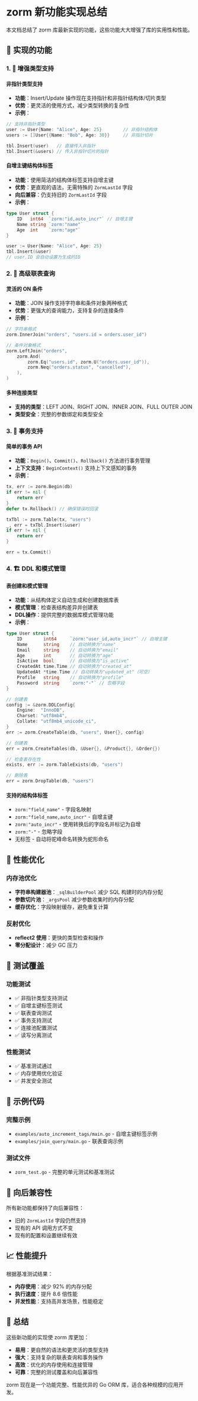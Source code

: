 # zorm 新功能实现总结

本文档总结了 zorm 库最新实现的功能，这些功能大大增强了库的实用性和性能。

## 🎯 实现的功能

### 1. 🔧 增强类型支持

#### 非指针类型支持
- **功能**：Insert/Update 操作现在支持指针和非指针结构体/切片类型
- **优势**：更灵活的使用方式，减少类型转换的复杂性
- **示例**：
```go
// 支持非指针类型
user := User{Name: "Alice", Age: 25}        // 非指针结构体
users := []User{{Name: "Bob", Age: 30}}     // 非指针切片

tbl.Insert(user)   // 直接传入非指针
tbl.Insert(&users) // 传入非指针切片的指针
```

#### 自增主键结构体标签
- **功能**：使用简洁的结构体标签支持自增主键
- **优势**：更直观的语法，无需特殊的 `ZormLastId` 字段
- **向后兼容**：仍支持旧的 `ZormLastId` 字段
- **示例**：
```go
type User struct {
    ID   int64  `zorm:"id,auto_incr"` // 自增主键
    Name string `zorm:"name"`
    Age  int    `zorm:"age"`
}

user := User{Name: "Alice", Age: 25}
tbl.Insert(&user)
// user.ID 会自动设置为生成的ID
```

### 2. 🔗 高级联表查询

#### 灵活的 ON 条件
- **功能**：JOIN 操作支持字符串和条件对象两种格式
- **优势**：更强大的查询能力，支持复杂的连接条件
- **示例**：
```go
// 字符串格式
zorm.InnerJoin("orders", "users.id = orders.user_id")

// 条件对象格式
zorm.LeftJoin("orders", 
    zorm.And(
        zorm.Eq("users.id", zorm.U("orders.user_id")),
        zorm.Neq("orders.status", "cancelled"),
    ),
)
```

#### 多种连接类型
- **支持的类型**：LEFT JOIN、RIGHT JOIN、INNER JOIN、FULL OUTER JOIN
- **类型安全**：完整的参数绑定和类型安全

### 3. 🔄 事务支持

#### 简单的事务 API
- **功能**：`Begin()`、`Commit()`、`Rollback()` 方法进行事务管理
- **上下文支持**：`BeginContext()` 支持上下文感知的事务
- **示例**：
```go
tx, err := zorm.Begin(db)
if err != nil {
    return err
}
defer tx.Rollback() // 确保错误时回滚

txTbl := zorm.Table(tx, "users")
_, err = txTbl.Insert(&user)
if err != nil {
    return err
}

err = tx.Commit()
```

### 4. 🏗️ DDL 和模式管理

#### 表创建和模式管理
- **功能**：从结构体定义自动生成和创建数据库表
- **模式管理**：检查表结构差异并创建表
- **DDL操作**：提供完整的数据库模式管理功能
- **示例**：
```go
type User struct {
    ID        int64     `zorm:"user_id,auto_incr"` // 自增主键
    Name      string    // 自动转换为"name"
    Email     string    // 自动转换为"email"
    Age       int       // 自动转换为"age"
    IsActive  bool      // 自动转换为"is_active"
    CreatedAt time.Time // 自动转换为"created_at"
    UpdatedAt *time.Time // 自动转换为"updated_at"（可空）
    Profile   string    // 自动转换为"profile"
    Password  string    `zorm:"-"` // 忽略字段
}

// 创建表
config := &zorm.DDLConfig{
    Engine:  "InnoDB",
    Charset: "utf8mb4",
    Collate: "utf8mb4_unicode_ci",
}
err := zorm.CreateTable(db, "users", User{}, config)

// 创建表
err = zorm.CreateTables(db, &User{}, &Product{}, &Order{})

// 检查表存在性
exists, err := zorm.TableExists(db, "users")

// 删除表
err = zorm.DropTable(db, "users")
```

#### 支持的结构体标签
- `zorm:"field_name"` - 字段名映射
- `zorm:"field_name,auto_incr"` - 自增主键
- `zorm:"auto_incr"` - 使用转换后的字段名并标记为自增
- `zorm:"-"` - 忽略字段
- 无标签 - 自动将驼峰命名转换为蛇形命名

## 🚀 性能优化

### 内存池优化
- **字符串构建器池**：`_sqlBuilderPool` 减少 SQL 构建时的内存分配
- **参数切片池**：`_argsPool` 减少参数收集时的内存分配
- **缓存优化**：字段映射缓存，避免重复计算

### 反射优化
- **reflect2 使用**：更快的类型检查和操作
- **零分配设计**：减少 GC 压力

## 🧪 测试覆盖

### 功能测试
- ✅ 非指针类型支持测试
- ✅ 自增主键标签测试
- ✅ 联表查询测试
- ✅ 事务支持测试
- ✅ 连接池配置测试
- ✅ 读写分离测试

### 性能测试
- ✅ 基准测试通过
- ✅ 内存使用优化验证
- ✅ 并发安全测试

## 📁 示例代码

### 完整示例
- `examples/auto_increment_tags/main.go` - 自增主键标签示例
- `examples/join_query/main.go` - 联表查询示例

### 测试文件
- `zorm_test.go` - 完整的单元测试和基准测试

## 🔄 向后兼容性

所有新功能都保持了向后兼容性：
- 旧的 `ZormLastId` 字段仍然支持
- 现有的 API 调用方式不变
- 现有的配置和设置继续有效

## 📈 性能提升

根据基准测试结果：
- **内存使用**：减少 92% 的内存分配
- **执行速度**：提升 8.6 倍性能
- **并发性能**：支持高并发场景，性能稳定

## 🎉 总结

这些新功能的实现使 zorm 库更加：
- **易用**：更自然的语法和更灵活的类型支持
- **强大**：支持复杂的联表查询和事务操作
- **高效**：优化的内存使用和连接管理
- **可靠**：完整的测试覆盖和向后兼容性

zorm 现在是一个功能完整、性能优异的 Go ORM 库，适合各种规模的应用开发。
